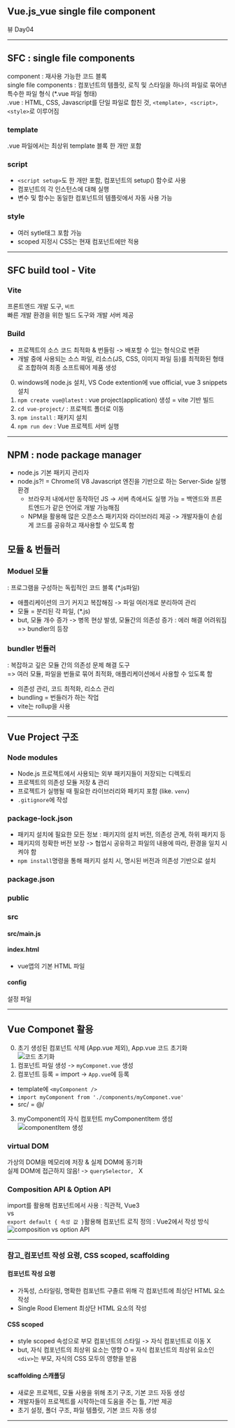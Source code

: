 ## Vue.js_vue single file component
뷰 Day04
***
## SFC : single file components
component : 재사용 가능한 코드 블록  
single file components : 컴포넌트의 템플릿, 로직 및 스타일을 하나의 파일로 묶어낸 특수한 파일 형식 (*.vue 파일 형태)  
.vue : HTML, CSS, Javascript를 단일 파일로 합친 것, `<template>, <script>, <style>`로 이루어짐

### template
.vue 파일에서는 최상위 template 블록 한 개만 포함  

### script
* `<script setup>`도 한 개만 포함, 컴포넌트의 setup() 함수로 사용  
* 컴포넌트의 각 인스턴스에 대해 실행
* 변수 및 함수는 동일한 컴포넌트의 템플릿에서 자동 사용 가능
### style
* 여러 sytle태그 포함 가능
* scoped 지정시 CSS는 현재 컴포넌트에만 적용

***
## SFC build tool - Vite
### Vite
프론트엔드 개발 도구, `비트`   
빠른 개발 환경을 위한 빌드 도구와 개발 서버 제공  
### Build
* 프로젝트의 소스 코드 최적화 & 번들링 -> 배포할 수 있는 형식으로 변환
* 개발 중에 사용되는 소스 파일, 리소스(JS, CSS, 이미지 파일 등)를 최적화된 형태로 조합하여 최종 소프트웨어 제품 생성

0. windows에 node.js 설치, VS Code extention에 vue official, vue 3 snippets 설치
1. `npm create vue@latest` : vue project(application) 생성 = vite 기반 빌드  
2. `cd vue-project/` : 프로젝트 폴더로 이동
3. `npm install` : 패키지 설치
4. `npm run dev` :  Vue 프로젝트 서버 실행


***
## NPM : node package manager
* node.js 기본 패키지 관리자  
* node.js?! = Chrome의 V8 Javascript 엔진을 기반으로 하는 Server-Side 실행 환경  
  * 브라우저 내에서만 동작하던 JS -> 서버 측에서도 실행 가능 = 백엔드와 프론트엔드가 같은 언어로 개발 가능해짐
  * NPM을 활용해 많은 오픈소스 패키지와 라이브러리 제공 -> 개발자들이 손쉽게 코드를 공유하고 재사용할 수 있도록 함

## 모듈 & 번들러
### Moduel 모듈 
: 프로그램을 구성하는 독립적인 코드 블록 (*.js파일)  
  * 애플리케이션의 크기 커지고 복잡해짐 -> 파일 여러개로 분리하여 관리
  * 모듈 = 분리된 각 파일,  (*.js)
  * but, 모듈 개수 증가 -> 병목 현상 발생, 모듈간의 의존성 증가 : 에러 해결 어려워짐  
  => bundler의 등장  
### bundler 번들러 
: 복잡하고 깊은 모듈 간의 의존성 문제 해결 도구  
=> 여러 모듈, 파일을 번들로 묶어 최적화, 애플리케이션에서 사용할 수 있도록 함
* 의존성 관리, 코드 최적화, 리소스 관리
* bundling = 번들러가 하는 작업
* vite는 rollup을 사용

***
## Vue Project 구조
### Node modules
* Node.js 프로젝트에서 사용되는 외부 패키지들이 저장되는 디렉토리
* 프로젝트의 의존성 모듈 저장 & 관리
* 프로젝트가 실행될 때 필요한 라이브러리와 패키지 포함 (like. `venv`)
* `.gitignore`에 작성
### package-lock.json
* 패키지 설치에 필요한 모든 정보 : 패키지의 설치 버전, 의존성 관계, 하위 패키지 등
* 패키지의 정확한 버전 보장 -> 협업시 공유하고 파일의 내용에 따라, 환경을 일치 시켜야 함
* `npm install`명령을 통해 패키지 설치 시, 명시된 버전과 의존성 기반으로 설치 

### package.json
### public
### src
#### src/main.js
#### index.html
* vue앱의 기본 HTML 파일
#### config
설정 파일



***
## Vue Componet 활용
0. 초기 생성된 컴포넌트 삭제 (App.vue 제외), App.vue 코드 초기화  
![코드 초기화](image02_day04.png)
1. 컴포넌트 파일 생성 -> `myComponet.vue` 생성
2. 컴포넌트 등록 = import -> `App.vue`에 등록  
  * template에 `<myComponent />`
  * `import myComponent from './components/myComponet.vue'` 
  * src/ = @/
3. myComponent의 자식 컴포턴트 myComponentItem 생성  
  ![componentItem 생성](image03_day04.png)


### virtual DOM
가상의 DOM을 메모리에 저장 & 실제 DOM에 동기화  
실제 DOM에 접근하지 않음! -> `querySelector, ` X

### Composition API & Option API
import를 활용해 컴포넌트에서 사용 : 직관적, Vue3  
vs  
`export default { 속성 값 }`활용해 컴포넌트 로직 정의 : Vue2에서 작성 방식  
![composition vs option API](image04_day04.png)
***
### 참고_컴포넌트 작성 요령, CSS scoped, scaffolding
#### 컴포넌트 작성 요령
* 가독성, 스타일링, 명확한 컴포넌트 구졸르 위해 각 컴포넌트에 최상단 HTML 요소 작성
* Single Rood Element 최상단 HTML 요소의 작성
#### CSS scoped
* style scoped 속성으로 부모 컴포넌트의 스타일 -> 자식 컴포넌트로 이동 X
* but, 자식 컴포넌트의 최상위 요소는 영향 O = 자식 컴포넌트의 최상위 요소인 `<div>`는 부모, 자식의 CSS 모두의 영향을 받음  
#### scaffolding 스캐폴딩
* 새로운 프로젝트, 모듈 사용을 위해 초기 구조, 기본 코드 자동 생성
* 개발자들이 프로젝트를 시작하는데 도움을 주는 틀, 기반 제공
* 초기 설정, 폴더 구조, 파일 템플릿, 기본 코드 자동 생성
***